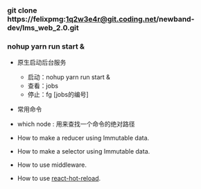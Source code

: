 ### git clone https://felixpmg:1q2w3e4r@git.coding.net/newband-dev/lms_web_2.0.git
### nohup yarn run start &
* 原生启动后台服务
    * 启动：nohup yarn run start &
    * 查看：jobs
    * 停止：fg [jobs的编号]

* 常用命令

* which node : 用来查找一个命令的绝对路径
* How to make a reducer using Immutable data.
* How to make a selector using Immutable data.
* How to use middleware.
* How to use [react-hot-reload](https://github.com/gaearon/react-hot-loader).
    
